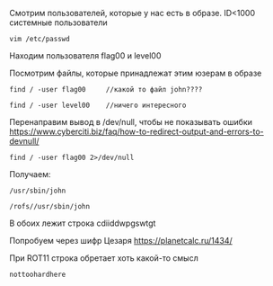 Смотрим пользователей, которые у нас есть в образе. ID<1000 системные пользователи

    vim /etc/passwd
    
Находим пользователя flag00 и level00

Посмотрим файлы, которые принадлежат этим юзерам в образе

    find / -user flag00     //какой то файл john????
    
    find / -user level00    //ничего интересного
    
Перенаправим вывод в /dev/null, чтобы не показывать ошибки https://www.cyberciti.biz/faq/how-to-redirect-output-and-errors-to-devnull/

    find / -user flag00 2>/dev/null
    
Получаем:

    /usr/sbin/john
    
    /rofs//usr/sbin/john
    
В обоих лежит строка cdiiddwpgswtgt

Попробуем через шифр Цезаря https://planetcalc.ru/1434/

При ROT11 строка обретает хоть какой-то смысл

    nottoohardhere
